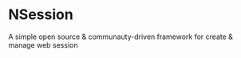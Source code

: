 # NSession
A simple open source &amp; communauty-driven framework for create &amp; manage web session
